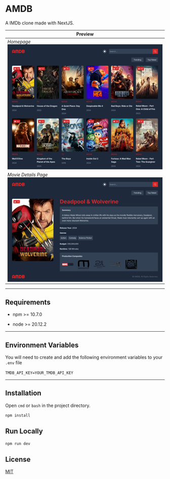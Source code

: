 # AMDB

A IMDb clone made with NextJS.

| Preview                                      |
| -------------------------------------------- |
| *Homepage*<br/>![](previews/1.png)           |
| *Movie Details Page*<br/>![](previews/2.png) |

---

## Requirements

- npm >= 10.7.0

- node >= 20.12.2

---

## Environment Variables

You will need to create and add the following environment variables to your `.env` file

`TMDB_API_KEY=YOUR_TMDB_API_KEY`

---

## Installation

Open `cmd` or `bash` in the project directory.

```bash
npm install
```

## Run Locally

```bash
npm run dev
```

## License

[MIT](https://choosealicense.com/licenses/mit/)
